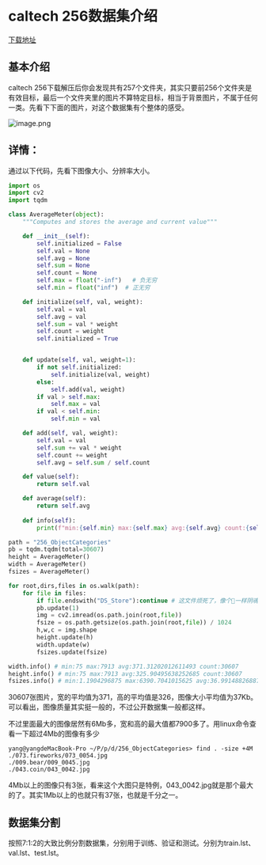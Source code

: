 # caltech 256数据集介绍

[下载地址](http://www.vision.caltech.edu/Image_Datasets/Caltech256/)

## 基本介绍
caltech 256下载解压后你会发现共有257个文件夹，其实只要前256个文件夹是有效目标，最后一个文件夹里的图片不算特定目标，相当于背景图片，不属于任何一类。先看下下面的图片，对这个数据集有个整体的感受。

![image.png](https://cdn.nlark.com/yuque/0/2019/png/655017/1577178832911-2f255243-367c-4d82-b3ba-02077d9e8e9c.png#align=left&display=inline&height=836&name=image.png&originHeight=1672&originWidth=1576&size=2095952&status=done&style=none&width=788)

## 详情：
通过以下代码，先看下图像大小、分辨率大小。
```python
import os
import cv2
import tqdm

class AverageMeter(object):
    """Computes and stores the average and current value"""

    def __init__(self):
        self.initialized = False
        self.val = None
        self.avg = None
        self.sum = None
        self.count = None
        self.max = float("-inf")   # 负无穷
        self.min = float("inf")  # 正无穷

    def initialize(self, val, weight):
        self.val = val
        self.avg = val
        self.sum = val * weight
        self.count = weight
        self.initialized = True


    def update(self, val, weight=1):
        if not self.initialized:
            self.initialize(val, weight)
        else:
            self.add(val, weight)
        if val > self.max:
            self.max = val
        if val < self.min:
            self.min = val

    def add(self, val, weight):
        self.val = val
        self.sum += val * weight
        self.count += weight
        self.avg = self.sum / self.count

    def value(self):
        return self.val

    def average(self):
        return self.avg
    
    def info(self):
        print(f"min:{self.min} max:{self.max} avg:{self.avg} count:{self.count} ")

path = "256_ObjectCategories"
pb = tqdm.tqdm(total=30607)
height = AverageMeter()
width = AverageMeter()
fsizes = AverageMeter()

for root,dirs,files in os.walk(path):
    for file in files:
        if file.endswith("DS_Store"):continue # 这文件烦死了，像个👻一样阴魂不散
        pb.update(1)
        img = cv2.imread(os.path.join(root,file))
        fsize = os.path.getsize(os.path.join(root,file)) / 1024
        h,w,c = img.shape
        height.update(h)
        width.update(w)
        fsizes.update(fsize)

width.info() # min:75 max:7913 avg:371.31202012611493 count:30607 
height.info() # min:75 max:7913 avg:325.90495638252685 count:30607 
fsizes.info() # min:1.1904296875 max:6390.7041015625 avg:36.99148826887028 count:30607 

```

30607张图片，宽的平均值为371，高的平均值是326，图像大小平均值为37Kb。
可以看出，图像质量其实挺一般的，不过公开数据集一般都这样。

不过里面最大的图像居然有6Mb多，宽和高的最大值都7900多了。用linux命令查看一下超过4Mb的图像有多少

```shell
yang@yangdeMacBook-Pro ~/P/p/d/256_ObjectCategories> find . -size +4M 
./073.fireworks/073_0054.jpg
./009.bear/009_0045.jpg
./043.coin/043_0042.jpg
```

4Mb以上的图像只有3张，看来这个大图只是特例，043_0042.jpg就是那个最大的了。其实1Mb以上的也就只有37张，也就是千分之一。

## 数据集分割

按照7:1:2的大致比例分割数据集，分别用于训练、验证和测试。分别为train.lst、val.lst、test.lst。





